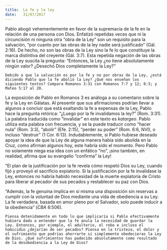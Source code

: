 ```yaml
---
title:  La fe y la ley
date:   31/07/2017
---
```


Pablo abogó vehementemente en favor de la supremacía de la fe en la relación de una persona con Dios. Enfatizó repetidas veces que ni la circuncisión ni ninguna otra “obra de la Ley” son un requisito para la salvación, “por cuanto por las obras de la ley nadie será justificado” (Gál. 2:16). De hecho, no son las obras de la Ley sino la fe lo que constituye la marca distintiva del creyente (Gál. 3:7). Esta repetida negación de las obras de la Ley suscita la pregunta: “Entonces, la Ley ¿no tiene absolutamente ningún valor? ¿Desechó Dios completamente la Ley?”

`Debido a que la salvación es por la fe y no por obras de la Ley, ¿está diciendo Pablo que la fe abolió la Ley? ¿Qué nos enseñan los siguientes textos? Compara Romanos 3:31 con Romanos 7:7 y 12; 8:3; y Mateo 5:17 al 20.`

La exposición de Pablo en Romanos 3 es análoga a su comentario sobre la fe y la Ley en Gálatas. Al presentir que sus afirmaciones podrían llevar a algunos a concluir que está exaltando la fe a expensas de la Ley, Pablo hace la pregunta retórica: “¿Luego por la fe invalidamos la ley?” (Rom. 3:31). La palabra traducida como “invalidar” en este texto es *katargeo*. Pablo utiliza esta palabra con frecuencia, y se la puede traducir como “hacer nula” (Rom. 3:3), “abolir” (Efe. 2:15), “perder su poder” (Rom. 6:6, NVI), o incluso “destruir” (1 Cor. 6:13). Indudablemente, si Pablo hubiese deseado apoyar la idea de que la Ley de alguna manera había sido abolida en la Cruz, como afirman algunos hoy, este habría sido el momento. Pero Pablo no solamente niega esa idea con un enfático “no”, ¡sino también, en realidad, afirma que su evangelio “confirma” la Ley!

“El plan de la justificación por la fe revela cómo respetó Dios su Ley, cuando fijó y proveyó el sacrificio expiatorio. Si la justificación por la fe invalidase la Ley, entonces no habría habido necesidad de la muerte expiatoria de Cristo para liberar al pecador de sus pecados y restablecer su paz con Dios.

“Además, la fe genuina implica en sí misma una disposición sin reservas a cumplir con la voluntad de Dios mediante una vida de obediencia a su Ley. La fe verdadera, basada en amor pleno por el Salvador, solo puede inducir a la obediencia” (*CBA* 6:506).

`Piensa detenidamente en todo lo que implicaría si Pablo efectivamente hubiera dado a entender que la fe anula la necesidad de guardar la Ley. Entonces, por ejemplo, el adulterio, el robo e incluso el homicidio ¿dejarían de ser pecados? Piensa en la tristeza, el dolor y el sufrimiento que podrías ahorrarte si simplemente obedecieras la Ley de Dios. ¿Qué sufrimientos has padecido absolutamente como resultado de la desobediencia a la Ley de Dios?`
